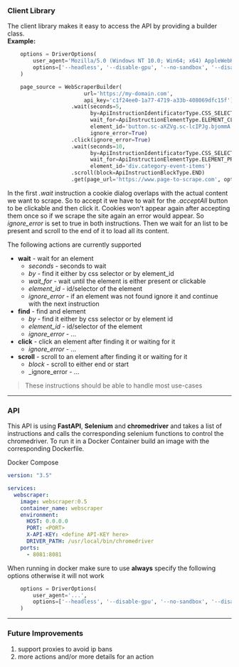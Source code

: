 ### Client Library
The client library makes it easy to access the API by providing a builder class.  
**Example:**
~~~python
    options = DriverOptions(
        user_agent='Mozilla/5.0 (Windows NT 10.0; Win64; x64) AppleWebKit/537.36 (KHTML, like Gecko) Chrome/125.0.0.0 Safari/537.36',
        options=['--headless', '--disable-gpu', '--no-sandbox', '--disable-dev-shm-usage']
    )

    page_source = WebScraperBuilder(
                        url='https://my-domain.com',
                        api_key='c1f24ee0-1a77-4719-a33b-408069dfc15f')
                    .wait(seconds=5,
                          by=ApiInstructionIdentificatorType.CSS_SELECTOR,
                          wait_for=ApiInstructionElementType.ELEMENT_CLICKALBE,
                          element_id='button.sc-aXZVg.sc-lcIPJg.bjommA.jlhbaU.acceptAll',
                          ignore_error=True)
                    .click(ignore_error=True)
                    .wait(seconds=10,
                          by=ApiInstructionIdentificatorType.CSS_SELECTOR,
                          wait_for=ApiInstructionElementType.ELEMENT_PRESENCE,
                          element_id='div.category-event-items')
                    .scroll(block=ApiInstructionBlockType.END)
                    .get(page_url='https://www.page-to-scrape.com', options=options)
~~~
In the first _.wait_ instruction a cookie dialog overlaps with the actual content we want
to scrape. So to accept it we have to wait for the _.acceptAll_ button to be clickable and
then click it. Cookies won't appear again after accepting them once so if we scrape the site
again an error would appear. So _ignore_error_ is set to true in both instructions. Then
we wait for an list to be present and scroll to the end of it to load all its content.

The following actions are currently supported
- **wait** - wait for an element
    - _seconds_ - seconds to wait
    - _by_ - find it either by css selector or by element_id
    - _wait_for_ - wait until the element is either present or clickable
    - _element_id_ - id/selector of the element
    - _ignore_error_ - if an element was not found ignore it and continue with the next instruction
- **find** - find and element
    - _by_ - find it either by css selector or by element id
    - _element_id_ - id/selector of the element
    - _ignore_error_ - ...
- **click** - click an element after finding it or waiting for it
    - _ignore_error_ - ...
- **scroll** - scroll to an element after finding it or waiting for it
    - _block_ - scroll to either end or start
    - _ignore_error - ...  

> These instructions should be able to handle most use-cases

---

### API
This API is using **FastAPI**, **Selenium** and **chromedriver** and takes a list of instructions
and calls the corresponding selenium functions to control the chromedriver.
To run it in a Docker Container build an image with the corresponding Dockerfile.
  
Docker Compose
~~~yaml
version: "3.5"

services:
  webscraper:
    image: webscraper:0.5
    container_name: webscraper
    environment:
      HOST: 0.0.0.0
      PORT: <PORT>
      X-API-KEY: <define API-KEY here>
      DRIVER_PATH: /usr/local/bin/chromedriver
    ports:
      - 8081:8081
~~~

When running in docker make sure to use **always** specify the following options otherwise it
will not work
~~~python
    options = DriverOptions(
        user_agent='...',
        options=['--headless', '--disable-gpu', '--no-sandbox', '--disable-dev-shm-usage']
    )
~~~

---

### Future Improvements
1. support proxies to avoid ip bans
2. more actions and/or more details for an action